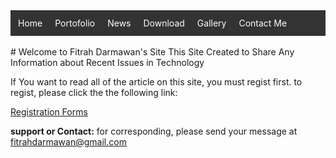<style>
ul {
    list-style-type: none;
    margin: 0;
    padding: 2;
    overflow: hidden;
    background-color: #333333;
}

li {
    float: left;
}

li a {
    display: block;
    color: white;
    text-align: center;
    padding: 10px;
    text-decoration: none;
}

li a:hover {
    background-color: #111111;
}
</style>

<ul>
  <li><a href="https://fitrahdarmawan.github.io/profil/">Home</a></li>
  <li><a href="https://fitrahdarmawan.github.io/news/">Portofolio</a></li>
  <li><a href="https://fitrahdarmawan.github.io/article/">News</a></li>
  <li><a href="https://fitrahdarmawan.github.io/download/">Download</a></li>
  <li><a href="https://fitrahdarmawan.github.io/gallery/">Gallery</a></li>
  <li><a href="https://fitrahdarmawan.github.io/contactme/">Contact Me</a></li>
</ul>
<br>
# Welcome to Fitrah Darmawan's Site
This Site Created to Share Any Information about Recent Issues in Technology

If You want to read all of the article on this site, you must regist first.
to regist, please click the the following link:

[Registration Forms](https://fitrahdarmawan.github.io/form/)






**support or Contact:**
for corresponding, please send your message at fitrahdarmawan@gmail.com
